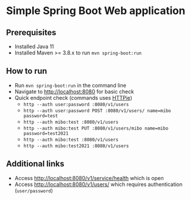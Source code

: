 # Simple Spring Boot Web application

## Prerequisites

  - Installed Java 11
  - Installed Maven >= 3.8.x to run `mvn spring-boot:run`

## How to run

  - Run `mvn spring-boot:run` in the command line
  - Navigate to [http://localhost:8080](http://localhost:8080) for basic check
  - Quick endpoint check (commands uses [HTTPie](https://httpie.io/))
    - `http --auth user:password :8080/v1/users`
    - `http --auth user:password POST :8080/v1/users/ name=mibo password=test`
    - `http --auth mibo:test :8080/v1/users`
    - `http --auth mibo:test PUT :8080/v1/users/mibo name=mibo password=test2021`
    - `http --auth mibo:test :8080/v1/users`
    - `http --auth mibo:test2021 :8080/v1/users`

## Additional links

  - Access [http://localhost:8080/v1/service/health](http://localhost:8080/v1/service/health) which is open
  - Access [http://localhost:8080/v1/users/](http://localhost:8080/v1/users/) which requires authentication (`user/password`)